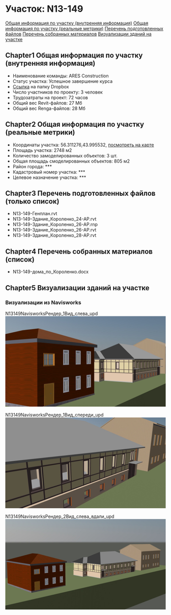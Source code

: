 # Участок: N13-149

[Общая информация по участку (внутренняя информация)](#Chapter1)
[Общая информация по участку (реальные метрики)](#Chapter2)
[Перечень подготовленных файлов](#Chapter3)
[Перечень собранных материалов](#Chapter4)
[Визуализации зданий на участке](#Chapter5)

## <a id="test">Chapter1</a> Общая информация по участку (внутренняя информация)
+ Наименование команды: ARES Construction
+ Статус участка: Успешное завершение курса
+ [Ссылка](https://www.dropbox.com/sh/wvvgv1nw1iqred9/AAB7ke4S4BAWeDZ1qE8GjYmka/N13_149?dl=0) на папку Dropbox
+ Число участников по проекту: 3 человек
+ Трудозатраты на проект: 72 часов
+ Общий вес Revit-файлов: 27 Мб
+ Общий вес Renga-файлов: 28 Мб
## <a id="test">Chapter2</a> Общая информация по участку (реальные метрики)
+ Координаты участка: 56.311276,43.995532, [посмотреть на карте](yandex.ru/maps/47/nizhny-novgorod/?ll=56.311276%2C43.995532&z=19)
+ Площадь участка: 2748 м2
+ Количество замоделированных объектов: 3 шт.
+ Общая площадь смоделированных объектов: 805 м2
+ Район города: *** 
+ Кадастровый номер участка: *** 
+ Целевое назначение участка: *** 
## <a id="test">Chapter3</a> Перечень подготовленных файлов (только список)
+ N13-149-Генплан.rvt
+ N13-149-Здание_Короленко_24-АР.rvt
+ N13-149-Здание_Короленко_26-АР.rnp
+ N13-149-Здание_Короленко_26-АР.rvt
+ N13-149-Здание_Короленко_28-АР.rvt
## <a id="test">Chapter4</a> Перечень собранных материалов (список)
+ N13-149-дома_по_Короленко.docx
## <a id="test">Chapter5</a> Визуализации зданий на участке
### Визуализации из Navisworks
N13149NavisworksРендер_1Вид_слева_upd
![N13-149-Navisworks-Рендер_1-Вид_слева_upd](/Images/N13_149/N13-149-Navisworks-Рендер_1-Вид_слева_upd_Compressed.jpg)

N13149NavisworksРендер_1Вид_спереди_upd
![N13-149-Navisworks-Рендер_1-Вид_спереди_upd](/Images/N13_149/N13-149-Navisworks-Рендер_1-Вид_спереди_upd_Compressed.jpg)

N13149NavisworksРендер_2Вид_слева_вдали_upd
![N13-149-Navisworks-Рендер_2-Вид_слева_вдали_upd](/Images/N13_149/N13-149-Navisworks-Рендер_2-Вид_слева_вдали_upd_Compressed.jpg)

